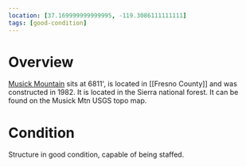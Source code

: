 ```yaml
---
location: [37.169999999999995, -119.3086111111111]
tags: [good-condition]
---
```


# Overview

[Musick Mountain](http://www.peakbagging.com/CALookoutPhotos/Musick.html) sits at 6811', is located in [[Fresno County]] and was constructed in 1982. It is located in the Sierra national forest. It can be found on the Musick Mtn USGS topo map.

# Condition

Structure in good condition, capable of being staffed.